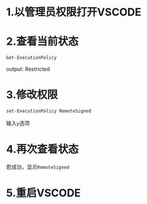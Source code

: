 # 1.以管理员权限打开VSCODE
# 2.查看当前状态
```bash
Get-ExecutionPolicy
```
output:
Restricted

# 3.修改权限
```bash
set-ExecutionPolicy RemoteSigned
```
输入`y`选项

# 4.再次查看状态
若成功，显示`RemoteSigned`

# 5.重启VSCODE

